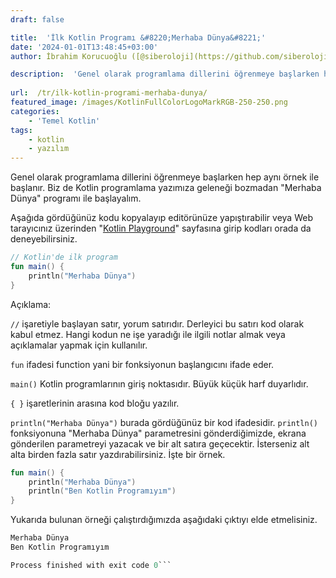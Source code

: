 ```yaml
---
draft: false

title:  'İlk Kotlin Programı &#8220;Merhaba Dünya&#8221;'
date: '2024-01-01T13:48:45+03:00'
author: İbrahim Korucuoğlu ([@siberoloji](https://github.com/siberoloji))

description:  'Genel olarak programlama dillerini öğrenmeye başlarken hep aynı örnek ile başlanır. Biz de Kotlin programlama yazımıza geleneği bozmadan "Merhaba Dünya" programı ile başlayalım.' 
 
url:  /tr/ilk-kotlin-programi-merhaba-dunya/
featured_image: /images/KotlinFullColorLogoMarkRGB-250-250.png
categories:
    - 'Temel Kotlin'
tags:
    - kotlin
    - yazılım
---
```



Genel olarak programlama dillerini öğrenmeye başlarken hep aynı örnek ile başlanır. Biz de Kotlin programlama yazımıza geleneği bozmadan "Merhaba Dünya" programı ile başlayalım.



Aşağıda gördüğünüz kodu kopyalayıp editörünüze yapıştırabilir veya Web tarayıcınız üzerinden "<a href="https://play.kotlinlang.org/">Kotlin Playground</a>" sayfasına girip kodları orada da deneyebilirsiniz.


```kotlin
// Kotlin'de ilk program
fun main() {
    println("Merhaba Dünya")
}
```



Açıklama:



`//` işaretiyle başlayan satır, yorum satırıdır. Derleyici bu satırı kod olarak kabul etmez. Hangi kodun ne işe yaradığı ile ilgili notlar almak veya açıklamalar yapmak için kullanılır.



`fun` ifadesi function yani bir fonksiyonun başlangıcını ifade eder.



`main()` Kotlin programlarının giriş noktasıdır. Büyük küçük harf duyarlıdır. 



`{ }` işaretlerinin arasına kod bloğu yazılır.



`println("Merhaba Dünya")` burada gördüğünüz bir kod ifadesidir. `println()` fonksiyonuna "Merhaba Dünya" parametresini gönderdiğimizde, ekrana gönderilen parametreyi yazacak ve bir alt satıra geçecektir. İsterseniz alt alta birden fazla satır yazdırabilirsiniz. İşte bir örnek.


```kotlin
fun main() {
    println("Merhaba Dünya")
    println("Ben Kotlin Programıyım")
}
```



Yukarıda bulunan örneği çalıştırdığımızda aşağıdaki çıktıyı elde etmelisiniz.


```kotlin
Merhaba Dünya
Ben Kotlin Programıyım

Process finished with exit code 0```
